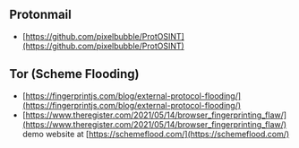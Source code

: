 ## Protonmail
* [https://github.com/pixelbubble/ProtOSINT](https://github.com/pixelbubble/ProtOSINT)

## Tor (Scheme Flooding)
* [https://fingerprintjs.com/blog/external-protocol-flooding/](https://fingerprintjs.com/blog/external-protocol-flooding/)
* [https://www.theregister.com/2021/05/14/browser_fingerprinting_flaw/](https://www.theregister.com/2021/05/14/browser_fingerprinting_flaw/)
demo website at [https://schemeflood.com/](https://schemeflood.com/)